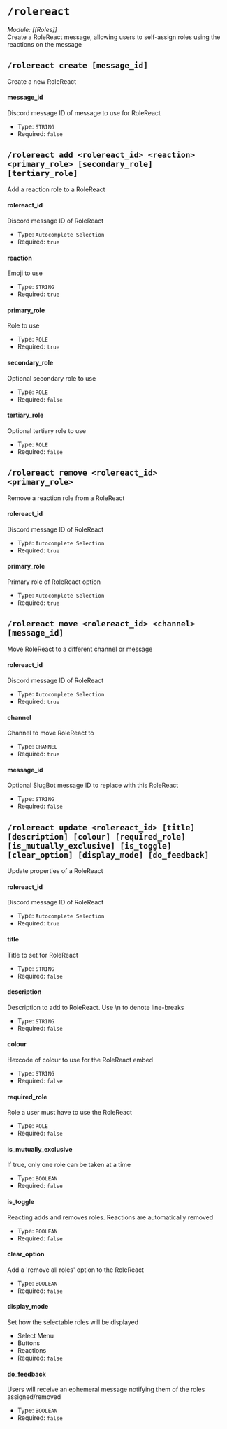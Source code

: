 # `/rolereact`
*Module: [[Roles]]*<br>
Create a RoleReact message, allowing users to self-assign roles using the reactions on the message
## `/rolereact create [message_id]`
Create a new RoleReact
#### message_id
Discord message ID of message to use for RoleReact
- Type: `STRING`
- Required: `false`
## `/rolereact add <rolereact_id> <reaction> <primary_role> [secondary_role] [tertiary_role]`
Add a reaction role to a RoleReact
#### rolereact_id
Discord message ID of RoleReact
- Type: `Autocomplete Selection`
- Required: `true`
#### reaction
Emoji to use
- Type: `STRING`
- Required: `true`
#### primary_role
Role to use
- Type: `ROLE`
- Required: `true`
#### secondary_role
Optional secondary role to use
- Type: `ROLE`
- Required: `false`
#### tertiary_role
Optional tertiary role to use
- Type: `ROLE`
- Required: `false`
## `/rolereact remove <rolereact_id> <primary_role>`
Remove a reaction role from a RoleReact
#### rolereact_id
Discord message ID of RoleReact
- Type: `Autocomplete Selection`
- Required: `true`
#### primary_role
Primary role of RoleReact option
- Type: `Autocomplete Selection`
- Required: `true`
## `/rolereact move <rolereact_id> <channel> [message_id]`
Move RoleReact to a different channel or message
#### rolereact_id
Discord message ID of RoleReact
- Type: `Autocomplete Selection`
- Required: `true`
#### channel
Channel to move RoleReact to
- Type: `CHANNEL`
- Required: `true`
#### message_id
Optional SlugBot message ID to replace with this RoleReact
- Type: `STRING`
- Required: `false`
## `/rolereact update <rolereact_id> [title] [description] [colour] [required_role] [is_mutually_exclusive] [is_toggle] [clear_option] [display_mode] [do_feedback]`
Update properties of a RoleReact
#### rolereact_id
Discord message ID of RoleReact
- Type: `Autocomplete Selection`
- Required: `true`
#### title
Title to set for RoleReact
- Type: `STRING`
- Required: `false`
#### description
Description to add to RoleReact. Use \n to denote line-breaks
- Type: `STRING`
- Required: `false`
#### colour
Hexcode of colour to use for the RoleReact embed
- Type: `STRING`
- Required: `false`
#### required_role
Role a user must have to use the RoleReact
- Type: `ROLE`
- Required: `false`
#### is_mutually_exclusive
If true, only one role can be taken at a time
- Type: `BOOLEAN`
- Required: `false`
#### is_toggle
Reacting adds and removes roles. Reactions are automatically removed
- Type: `BOOLEAN`
- Required: `false`
#### clear_option
Add a 'remove all roles' option to the RoleReact
- Type: `BOOLEAN`
- Required: `false`
#### display_mode
Set how the selectable roles will be displayed
  - Select Menu
  - Buttons
  - Reactions
- Required: `false`
#### do_feedback
Users will receive an ephemeral message notifying them of the roles assigned/removed
- Type: `BOOLEAN`
- Required: `false`